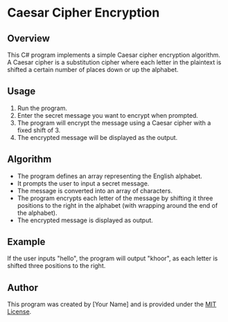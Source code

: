 # Caesar Cipher Encryption

## Overview
This C# program implements a simple Caesar cipher encryption algorithm. A Caesar cipher is a substitution cipher where each letter in the plaintext is shifted a certain number of places down or up the alphabet.

## Usage
1. Run the program.
2. Enter the secret message you want to encrypt when prompted.
3. The program will encrypt the message using a Caesar cipher with a fixed shift of 3.
4. The encrypted message will be displayed as the output.

## Algorithm
- The program defines an array representing the English alphabet.
- It prompts the user to input a secret message.
- The message is converted into an array of characters.
- The program encrypts each letter of the message by shifting it three positions to the right in the alphabet (with wrapping around the end of the alphabet).
- The encrypted message is displayed as output.

## Example
If the user inputs "hello", the program will output "khoor", as each letter is shifted three positions to the right.

## Author
This program was created by [Your Name] and is provided under the [MIT License](LICENSE).
